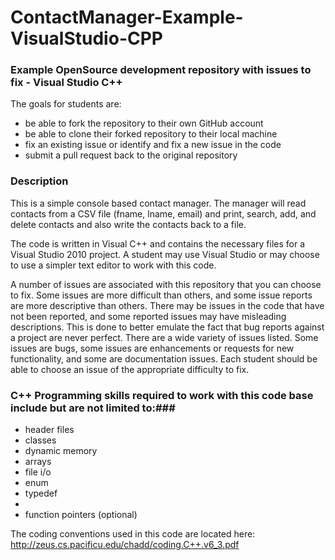 ContactManager-Example-VisualStudio-CPP
=======================================

### Example OpenSource development repository with issues to fix - Visual Studio C++ ###


The goals for students are:
* be able to fork the repository to their own GitHub account
* be able to clone their forked repository to their local machine
* fix an existing issue or identify and fix a new issue in the code
* submit a pull request back to the original repository


### Description ###

This is a simple console based contact manager.  The manager will read contacts from a CSV file (fname, lname, email) and print, search, add, and delete contacts and also write the contacts back to a file.

The code is written in Visual C++ and contains the necessary files for a Visual Studio 2010 project.  A student may use Visual Studio or may choose to use a simpler text editor to work with this code.

A number of issues are associated with this repository that you can choose to fix.  Some issues are more difficult
than others, and some issue reports are more descriptive than others.  There may be issues in the code that have not been reported, and some reported issues may have misleading descriptions.  This is done to better emulate the fact that bug reports against a project are never perfect.  There are a wide variety of issues listed. Some issues are bugs, some issues are enhancements or requests for new functionality, and some are documentation issues.  Each student should be able to choose an issue of the appropriate difficulty to fix.
 

### C++ Programming skills required to work with this code base include but are not limited to:###

* header files
* classes
* dynamic memory
* arrays
* file i/o
* enum
* typedef
* <string>
* function pointers (optional)


The coding conventions used in this code are located here: http://zeus.cs.pacificu.edu/chadd/coding.C++.v6_3.pdf
